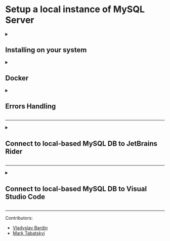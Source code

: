﻿# Setup a local instance of MySQL Server

<details>
  <summary>
      <h2>Installing on your system</h2>
  </summary>

  **1. Download MySQL Server:**

   Visit the official MySQL website [here](https://dev.mysql.com/downloads/mysql/) and select the appropriate version of the **MySQL Community Server** for your operating system (Windows, macOS, Linux). For Windows 10, we'll use the .msi installer as an example.

**2. Install MySQL Server:**

   - Run the downloaded file to begin the MySQL Server setup process.
   - Follow the on-screen instructions provided for your operating system. For most cases, sticking with the default settings is recommended. However, pay attention to the following key steps:

     - Choose the "Typical Setup Type" option.
     
       ![Typical Setup Type](https://github.com/Bardin08/kse-examples/assets/145005277/fe6fc47e-f762-476c-b06c-a45f0640c5cc)
     
     - Once the installation wizard is complete, ensure the "Run MySQL Configurator" option at the bottom is selected. (You can run MySQL Configurator from the Start Menu either)
       
       ![Run MySQL Configurator](https://github.com/Bardin08/kse-examples/assets/145005277/566b1fa4-a71b-49f8-8e99-1aa76721118b)

     - Now, you are creating a certain server. As it was said, keeping everything default is fine. Here you can change the Port of your server (3306 - default)
    
       ![image_2024-02-09_22-39-37 (3)](https://github.com/Bardin08/kse-examples/assets/145005277/637a81bf-093a-4ba2-a096-faada1a60c27)

     - Enter the password for the root account. Please !**remember**! to store this password in a secure place.
       
       ![image_2024-02-09_22-39-37 (4)](https://github.com/Bardin08/kse-examples/assets/145005277/6f750aa1-6501-404b-8be3-10e00285f134)

     - Follow these options (they are default as well):
       
       ![image_2024-02-09_22-39-37 (5)](https://github.com/Bardin08/kse-examples/assets/145005277/bf792f77-ae4e-4cff-b16b-bb26a5f9f551)

       ![image_2024-02-09_22-39-37 (6)](https://github.com/Bardin08/kse-examples/assets/145005277/a605458e-8462-4957-bce2-1f006a4611ba)

       ![image_2024-02-09_22-39-37 (7)](https://github.com/Bardin08/kse-examples/assets/145005277/55243580-bd88-4442-b0fc-897594f465ba)
  
     - Execute the configuration, wait for completion, and you're done!
     - Connect your MySQL server to your database in Rider or your preferred IDE.
      
</details>

<details>
  <summary>
      <h2>Docker</h2>
  </summary>

   1. Ensure Docker Desktop is running.
      To ensure the Docker is running, run the following command at the terminal. If you see Docker's version - it is running. Otherwise, open the `Docker Desktop` application, and wait until it gets started.
      > $ docker ps
   
      Expected output: <br>
      ![](./imgs/docker-version.png)
   
   2. Try to run `MySQL` server
      To run `The MySQL server, run the following command in the terminal.
   
   `$ docker run -e MYSQL_ROOT_PASSWORD=my-secret-pw -p 3306:3306 -v "${env:USERPROFILE}\.mysql:/var/lib/mysql" --name my-sql mysql`.
   
   > [!IMPORTANT]
   > This command is a Windows-based command.
   > You must create the directory `.mysql` on Windows at the `%USERPROFILE%`. To open the `%USERPROFILE%` directory, press Win+R and paste `%USERPROFILE%` to the opened window. Then press `OK`
   >
   > To run it on a Unix-like system, create the `.mysql` directory and set the path instead of `${env:USERPROFILE}\.mysql`. 
   
   3. If an instance of MySQL started correctly in the terminal, you have to see the following output:
      ![](./imgs/mysql-instance-running.png)
   
   4. Open Rider or any other UI tool and connect to the database with the following credentials:
   
      | User     | Password     |
      |----------|--------------|
      | root     | my-secret-pw |

</details>

<details>
  <summary>
      <h2>Errors Handling</h2>
  </summary>

   ### Conflict. The container name "/my-sql" is already in use
   ![](./imgs/my-sql-already-in-use.png)
   
   This error means that you already have a container with the same name. First of all, you have to check the status
   of this container. If it's running - you can use the existing one. Go to step 4 from the quickstart guide.
   
   To check the container's status, run the `docker ps -f name=my-sql --format '{{.ID}}' -a` command.
   ![](./imgs/docker-ps-mysql-status.png)
   
   If the status is not `Running,` copy the container ID and remove it with the command `docker rm -f <CONTAINER_ID>`.
   ![](./imgs/docker-rm.png)
   
   Now, try to retry the Quickstart guide.
   
   ### Bind for 0.0.0.0:3306 failed: port is already allocated
   ![](./imgs/port-already-in-use.png)
   
   To fix this issue, you must modify the running command to replace `3306:3306` with `3307:3306` and rerun the command.
   Then, when you try to connect to the database from Rider (or any other UI tool), instead of port `3306`, use `3307`.
</details>

<hr>

<details>
  <summary>
      <h2>Connect to local-based MySQL DB to JetBrains Rider</h2>
  </summary>

   ### Start

- Open your JetBrains Rider and create a New Project
- Open the `Tools` menu, and select the `Connect to Database` option <br><br>
  ![](./imgs/rider-tools.png)
- Select `Add data source manually`
- Press the `Next` button <br><br>
  ![](./imgs/rider-choose-mod.png)


### First Step
- In the `Host` field, put `localhost`
- Then put the port, selected when you created the server (by default `3306`) in the related field and press the `Next` button <br><br>
  ![](./imgs/rider-host-and-port.png)
### Second Step
- Authentication: select `User & Password`
- User: put the user name, selected when you created the server (by default, `root`)
- Password: put here your very secret password
- Save: responsible for what time Rider will remember your authentication credentials
- Database: if you already have one, you can choose it here (if you don't, you will create one soon)
- Press the `Connect to Database` button <br><br>
  ![](./imgs/rider-auth.png)
  
Congratulations! You just connected Rider with MySQL!
</details>

<hr>

<details>
  <summary>
      <h2>Connect to local-based MySQL DB to Visual Studio Code</h2>
  </summary>

   ### Start
   - Navigate to the `Extensions` menu
   - In the search field, type `MySQL`
     
   ### Installing MySQL extension
   1. Choose the second one in the list
   2. Press the `Install` button <br><br>
      ![](./imgs/vs-code-extension.png)
   
   ### Connecting to MySQL database
   1. On the left side, choose the newly appeared `Database` menu, then press `Create connection`
   2. Choose `MySQL` tab <br><br>
      ![](./imgs/vs-code-connect.png)
   3. Fill gaps in the fields as shown below 
   - Host: `localhost`
   - Port: put the port, selected when you created the server (by default, `3306`)
   - Username: your user name, selected when you created the server (by default `root`)
   - Password: put here your very secret password
   - Database: if you haven't one on the server, leave it blank
   - Press the `Connect` button
     
   Congratulations! You just connected Visual Studio Code with MySQL!
</details>

---

Contributors:
- [Vladyslav Bardin](https://github.com/Bardin08)
- [Mark Tabatskyi](https://github.com/Tabatskyi)
